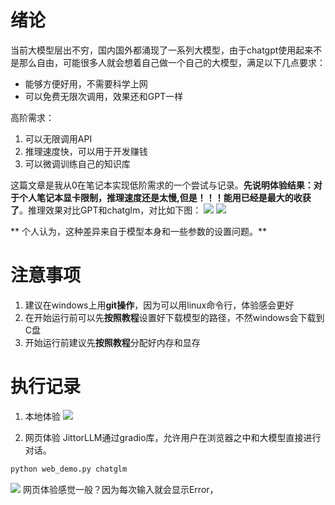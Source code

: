 # 绪论
当前大模型层出不穷，国内国外都涌现了一系列大模型，由于chatgpt使用起来不是那么自由，可能很多人就会想着自己做一个自己的大模型，满足以下几点要求：
* 能够方便好用，不需要科学上网
* 可以免费无限次调用，效果还和GPT一样

高阶需求：
1. 可以无限调用API
2. 推理速度快，可以用于开发赚钱
3. 可以微调训练自己的知识库

这篇文章是我从0在笔记本实现低阶需求的一个尝试与记录。**先说明体验结果：对于个人笔记本显卡限制，推理速度还是太慢,但是！！！能用已经是最大的收获了**。推理效果对比GPT和chatglm，对比如下图：
![](../assets/2023-08-20-08-49-58.png)
![](../assets/2023-08-20-09-03-00.png)

** 个人认为，这种差异来自于模型本身和一些参数的设置问题。**
# 注意事项
1. 建议在windows上用**git操作**，因为可以用linux命令行，体验感会更好
2. 在开始运行前可以先**按照教程**设置好下载模型的路径，不然windows会下载到C盘
3. 开始运行前建议先**按照教程**分配好内存和显存

# 执行记录

1. 本地体验
![](../assets/2023-08-20-09-03-53.png)

2. 网页体验
JittorLLM通过gradio库，允许用户在浏览器之中和大模型直接进行对话。
```sh
python web_demo.py chatglm
```
![](../assets/2023-08-20-08-42-58.png)
网页体验感觉一般？因为每次输入就会显示Error，

